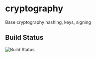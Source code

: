 # cryptography
Base cryptography hashing, keys, signing
## Build Status
![Build Status](https://github.com/Hellblazer/cryptography/actions/workflows/maven.yml/badge.svg)
